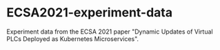 # ECSA2021-experiment-data
Experiment data from the ECSA 2021 paper "Dynamic Updates of Virtual PLCs Deployed as Kubernetes Microservices".
